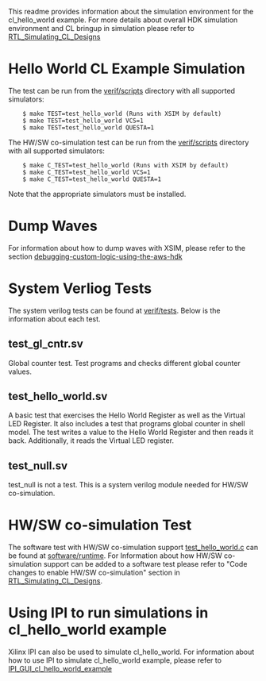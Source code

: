 This readme provides information about the simulation environment for the cl_hello_world example. For more details about overall HDK simulation environment and CL bringup in simulation please refer to [RTL_Simulating_CL_Designs](../../../../docs/RTL_Simulating_CL_Designs.md)

# Hello World CL Example Simulation

The test can be run from the [verif/scripts](scripts) directory with all supported simulators:

```
    $ make TEST=test_hello_world (Runs with XSIM by default)
    $ make TEST=test_hello_world VCS=1
    $ make TEST=test_hello_world QUESTA=1
```

The HW/SW co-simulation test can be run from the [verif/scripts](scripts) directory with all supported simulators:

```
    $ make C_TEST=test_hello_world (Runs with XSIM by default)
    $ make C_TEST=test_hello_world VCS=1
    $ make C_TEST=test_hello_world QUESTA=1
```

Note that the appropriate simulators must be installed.

# Dump Waves

For information about how to dump waves with XSIM, please refer to the section [debugging-custom-logic-using-the-aws-hdk](../../../../docs/RTL_Simulating_CL_Designs.md#debugging-custom-logic-using-the-aws-hdk)

# System Verliog Tests

The system verilog tests can be found at [verif/tests](tests). Below is the information about each test.

## test_gl_cntr.sv

Global counter test. Test programs and checks different global counter values.

## test_hello_world.sv

A basic test that exercises the Hello World Register as well as the Virtual LED Register. It also includes a test that programs global counter in shell model. The test writes a value to the Hello World Register and then reads it back. Additionally, it reads the Virtual LED register.

## test_null.sv

test_null is not a test. This is a system verilog module needed for HW/SW co-simulation.

# HW/SW co-simulation Test

The software test with HW/SW co-simulation support [test_hello_world.c](../software/runtime/test_hello_world.c) can be found at [software/runtime](../software/runtime). For Information about how HW/SW co-simulation support can be added to a software test please refer to "Code changes to enable HW/SW co-simulation" section in [RTL_Simulating_CL_Designs](../../../../docs/RTL_Simulating_CL_Designs.md).

# Using IPI to run simulations in cl_hello_world example

Xilinx IPI can also be used to simulate cl_hello_world. For information about how to use IPI to simulate cl_hello_world example, please refer to [IPI_GUI_cl_hello_world_example](../../cl_hello_world_hlx/README.md)
